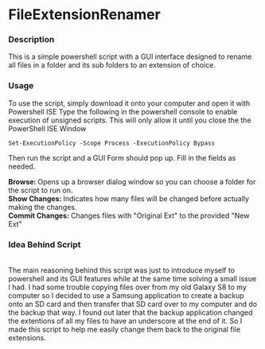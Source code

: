 # FileExtensionRenamer
<h3> Description </h3>
This is a simple powershell script with a GUI interface designed to rename all files in a folder and its sub folders to an extension of choice.
<h3> Usage </h3>
To use the script, simply download it onto your computer and open it with Powershell ISE
Type the following in the powershell console to enable execution of unsigned scripts. This will only allow it until you close the the PowerShell ISE Window

```
Set-ExecutionPolicy -Scope Process -ExecutionPolicy Bypass
```
Then run the script and a GUI Form should pop up.
Fill in the fields as needed.

<b>Browse: </b>
Opens up a browser dialog window so you can choose a folder for the script to run on.
<br>
<b>Show Changes: </b>
Indicates how many files will be changed before actually making the changes.
<br>
<b>Commit Changes: </b>
Changes files with "Original Ext" to the provided "New Ext"
<br>

<h3>Idea Behind Script</h3>
<br>
The main reasoning behind this script was just to introduce myself to powershell and its GUI features while at the same time solving a small issue I had.
I had some trouble copying files over from my old Galaxy S8 to my computer so I decided to use a Samsung application to create a backup onto an SD card and then transfer that SD card over to my computer and do the backup that way.
I found out later that the backup application changed the extentions of all my files to have an underscore at the end of it.
So I made this script to help me easily change them back to the original file extensions.

